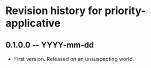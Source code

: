 # Revision history for priority-applicative

## 0.1.0.0 -- YYYY-mm-dd

* First version. Released on an unsuspecting world.
